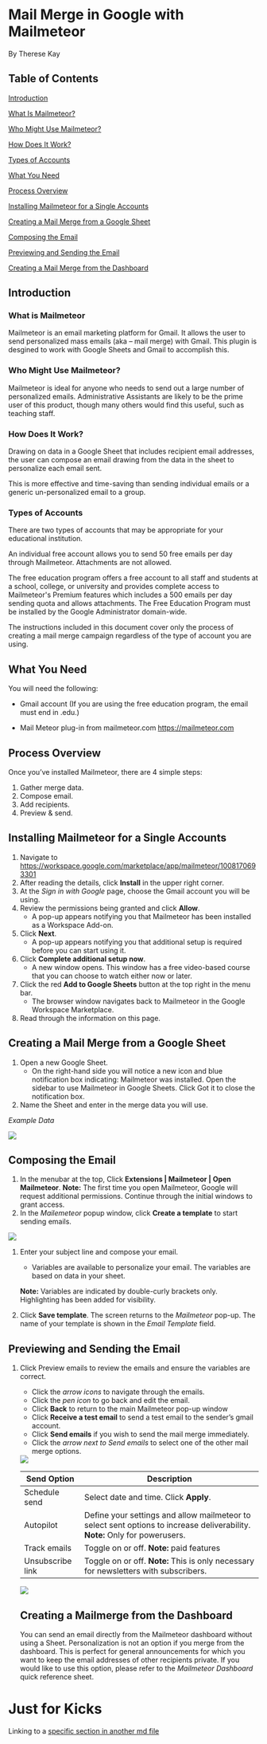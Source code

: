 # Mail Merge in Google with Mailmeteor

By Therese Kay

## Table of Contents

[Introduction](##introduction)

[What Is Mailmeteor?](###what-is-mailmeteor?)

[Who Might Use Mailmeteor?](###who-might-use-mailmeteor)

[How Does It Work?](###how-does-it-work?)

[Types of Accounts](###types-of-accounts)

[What You Need](##what-you-need)

[Process Overview](##process-overview)

[Installing Mailmeteor for a Single Accounts](##installing-mailmeteor-for-a-single-account)

[Creating a Mail Merge from a Google Sheet](##creating-a-mail-merge-from-a-google-sheet)

[Composing the Email](##composing-the-email)

[Previewing and Sending the Email](##previewing-and-sending-the-email)

[Creating a Mail Merge from the Dashboard](##creating-a-mail-merge-from-the-dashboard)

## Introduction

### What is Mailmeteor

Mailmeteor is an email marketing platform for Gmail. It allows the user to send personalized mass emails (aka – mail merge) with Gmail. This plugin is desgined to work with Google Sheets and Gmail to accomplish this.

### Who Might Use Mailmeteor?

Mailmeteor is ideal for anyone who needs to send out a large number of personalized emails. Administrative Assistants are likely to be the prime user of this product, though many others would find this useful, such as teaching staff.

### How Does It Work?

Drawing on data in a Google Sheet that includes recipient email addresses, the user can compose an email drawing from the data in the sheet to personalize each email sent. 

This is more effective and time-saving than sending individual emails or a generic un-personalized email to a group.

### Types of Accounts

There are two types of accounts that may be appropriate for your educational institution.

An individual free account allows you to send 50 free emails per day through Mailmeteor. Attachments are not allowed.

The free education program offers a free account to all staff and students at a school, college, or university and provides complete access to Mailmeteor's Premium features which includes a 500 emails per day sending quota and allows attachments. The Free Education Program must be installed by the Google Administrator domain-wide.

The instructions included in this document cover only the process of creating a mail merge campaign regardless of the type of account you are using.

## What You Need

You will need the following:

* Gmail account (If you are using the free education program, the email must end in .edu.)

* Mail Meteor plug-in from mailmeteor.com https://mailmeteor.com

## Process Overview

Once you’ve installed Mailmeteor, there are 4 simple steps:

1. Gather merge data.
1.	Compose email.
1.	Add recipients.
1.	Preview & send.

## Installing Mailmeteor for a Single Accounts

1. Navigate to https://workspace.google.com/marketplace/app/mailmeteor/1008170693301
1. After reading the details, click **Install** in the upper right corner.
1. At the *Sign in with Google* page, choose the Gmail account you will be using.
1. Review the permissions being granted and click **Allow**.
   * A pop-up appears notifying you that Mailmeteor has been installed as a Workspace Add-on.
1. Click **Next**.
   * A pop-up appears notifying you that additional setup is required before you can start using it.
1. Click **Complete additional setup now**.
   * A new window opens. This window has a free video-based course that you can choose to watch either now or later.
1. Click the red **Add to Google Sheets** button at the top right in the menu bar.
   * The browser window navigates back to Mailmeteor in the Google Workspace Marketplace.
1. Read through the information on this page.

## Creating a Mail Merge from a Google Sheet

1. Open a new Google Sheet.
   * On the right-hand side you will notice a new icon   and blue notification box indicating: Mailmeteor was installed. Open the sidebar to use Mailmeteor in Google Sheets. Click Got it to close the notification box. 
1. Name the Sheet and enter in the merge data you will use.

*Example Data*

<img src="../Week06-LightweightMarkup/Homework/TK-MD-HW/image1.jpg"/>

## Composing the Email

1.	In the menubar at the top, Click **Extensions | Mailmeteor | Open Mailmeteor**.
    **Note:** The first time you open Mailmeteor, Google will request additional permissions. Continue through the initial windows to grant access.
1.	In the *Mailemeteor* popup window, click **Create a template** to start sending emails.

<img src="../Week06-LightweightMarkup/Homework/TK-MD-HW/image2.jpg"/>

1. Enter your subject line and compose your email. 
   * Variables are available to personalize your email. The variables are based on data in your sheet.
   
   
   **Note:** Variables are indicated by double-curly brackets only. Highlighting has been added for visibility.
   
1. Click **Save template**.
The screen returns to the *Mailmeteor* pop-up. The name of your template is shown in the *Email Template* field.

## Previewing and Sending the Email

1. Click Preview emails to review the emails and ensure the variables are correct.
   + Click the *arrow icons* to navigate through the emails.
   + Click the *pen icon* to go back and edit the email.
   + Click **Back** to return to the main Mailmeteor pop-up window
   + Click **Receive a test email** to send a test email to the sender’s gmail account.
   + Click **Send emails** if you wish to send the mail merge immediately.
   + Click the *arrow next to Send emails* to select one of the other mail merge options.
   
   <img src="../Week06-LightweightMarkup/Homework/TK-MD-HW/image3.jpg"/>
   
   **Send Option** | **Description** 
   ----------------|----------------
   Schedule send | Select date and time. Click **Apply**.
   Autopilot | Define your settings and allow mailmeteor to select sent options to increase deliverability. **Note:** Only for powerusers.
   Track emails | Toggle on or off. **Note:** paid features
   Unsubscribe link | Toggle on or off. **Note:** This is only necessary for newsletters with subscribers.
   
   <img src="../Week06-LightweightMarkup/Homework/TK-MD-HW/image4.jpg"/>
   
   ## Creating a Mailmerge from the Dashboard
   
   You can send an email directly from the Mailmeteor dashboard without using a Sheet. Personalization is not an option if you merge from the dashboard. This is perfect for general announcements for which you want to keep the email addresses of other recipients private. If you would like to use this option, please refer to the *Mailmeteor Dashboard* quick reference sheet.
  
# Just for Kicks

Linking to a [specific section in another md file](../Week06-LightweightMarkup/ExampleMarkdownFromPDF.md######heading-6)






